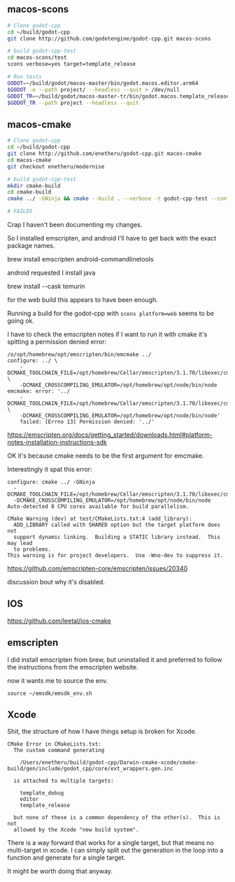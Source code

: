 ## macos-scons

```bash
# Clone godot-cpp
cd ~/build/godot-cpp
git clone http://github.com/godotengine/godot-cpp.git macos-scons

# build godot-cpp-test
cd macos-scons/test
scons verbose=yes target=template_release

# Run tests
GODOT=~/build/godot/macos-master/bin/godot.macos.editor.arm64
$GODOT -e --path project/ --headless --quit > /dev/null
GODOT_TR=~/build/godot/macos-master-tr/bin/godot.macos.template_release.arm64
$GODOT_TR --path project --headless --quit
```

## macos-cmake

```bash
# Clone godot-cpp
cd ~/build/godot-cpp
git clone http://github.com/enetheru/godot-cpp.git macos-cmake
cd macos-cmake
git checkout enetheru/modernise

# build godot-cpp-test
mkdir cmake-build
cd cmake-build
cmake ../ -GNinja && cmake --build . --verbose -t godot-cpp-test --config Release

# FAILED
```

Crap I haven't been documenting my changes.

So I installed emscripten, and android I'll have to get back with the exact
package names.

brew install emscripten android-commandlinetools

android requested I install java

brew install --cask temurin

for the web build this appears to have been enough.

Running a build for the godot-cpp with `scons platform=web` seems to be going
ok.

I have to check the emscripten notes if I want to run it with cmake it's
spitting a permission denied error:

```text
/o/opt/homebrew/opt/emscripten/bin/emcmake ../
configure: ../ \ 
    -DCMAKE_TOOLCHAIN_FILE=/opt/homebrew/Cellar/emscripten/3.1.70/libexec/cmake/Modules/Platform/Emscripten.cmake \
    -DCMAKE_CROSSCOMPILING_EMULATOR=/opt/homebrew/opt/node/bin/node
emcmake: error: '../
    -DCMAKE_TOOLCHAIN_FILE=/opt/homebrew/Cellar/emscripten/3.1.70/libexec/cmake/Modules/Platform/Emscripten.cmake \
    -DCMAKE_CROSSCOMPILING_EMULATOR=/opt/homebrew/opt/node/bin/node'
    failed: [Errno 13] Permission denied: '../'
```

https://emscripten.org/docs/getting_started/downloads.html#platform-notes-installation-instructions-sdk

OK it's because cmake needs to be the first argument for emcmake.

Interestingly it spat this error:

```text
configure: cmake ../ -GNinja 
  -DCMAKE_TOOLCHAIN_FILE=/opt/homebrew/Cellar/emscripten/3.1.70/libexec/cmake/Modules/Platform/Emscripten.cmake
  -DCMAKE_CROSSCOMPILING_EMULATOR=/opt/homebrew/opt/node/bin/node
Auto-detected 8 CPU cores available for build parallelism.

CMake Warning (dev) at test/CMakeLists.txt:4 (add_library):
  ADD_LIBRARY called with SHARED option but the target platform does not
  support dynamic linking.  Building a STATIC library instead.  This may lead
  to problems.
This warning is for project developers.  Use -Wno-dev to suppress it.
```

https://github.com/emscripten-core/emscripten/issues/20340

discussion bout why it's disabled.

## IOS

https://github.com/leetal/ios-cmake

## emscripten

I did install emscripten from brew, but uninstalled it and preferred to follow
the instructions from the emscripten website.

now it wants me to source the env.

`source ~/emsdk/emsdk_env.sh`

## Xcode

Shit, the structure of how I have things setup is broken for Xcode.

```text
CMake Error in CMakeLists.txt:
  The custom command generating

    /Users/enetheru/build/godot-cpp/Darwin-cmake-xcode/cmake-build/gen/include/godot_cpp/core/ext_wrappers.gen.inc

  is attached to multiple targets:

    template_debug
    editor
    template_release

  but none of these is a common dependency of the other(s).  This is not
  allowed by the Xcode "new build system".
```

There is a way forward that works for a single target, but that means no
multi-target in xcode. I can simply split out the generation in the loop into a
function and generate for a single target.

It might be worth doing that anyway.
